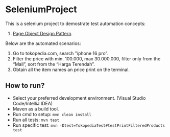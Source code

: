# SeleniumProject

This is a selenium project to demostrate test automation concepts:
1) [Page Object Design Pattern](https://www.selenium.dev/documentation/test_practices/encouraged/page_object_models/).

Below are the automated scenarios:

1) Go to tokopedia.com, search "iphone 16 pro".
2) Filter the price with min. 100.000, max 30.000.000, filter only from the “Mall”, sort from the “Harga Terendah”.
3) Obtain all the item names an price print on the terminal. 

## How to run?
* Select your preferred development environment. (Visual Studio Code/IntelliJ IDEA)
* Maven as a build tool. 
* Run cmd to setup: `mvn clean install`
* Run all tests: `mvn test`
* Run specific test: `mvn -Dtest=TokopediaTest#testPrintFilteredProducts test`
